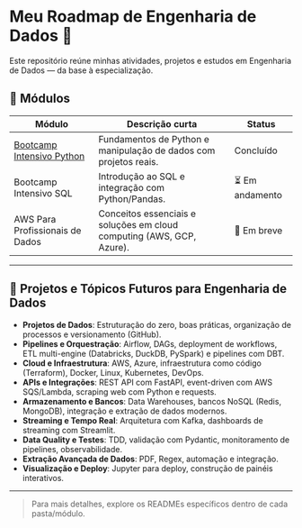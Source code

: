 # Meu Roadmap de Engenharia de Dados 🚀

Este repositório reúne minhas atividades, projetos e estudos em Engenharia de Dados — da base à especialização.

## 📂 Módulos

| Módulo                      | Descrição curta                                                        | Status       |
|-----------------------------|------------------------------------------------------------------------|--------------|
| [Bootcamp Intensivo Python](https://github.com/ds-borges/data-engineering-roadmap/tree/f8aa6f43b3b06c263c48c7882a4256815d20f583/Bootcamp-Intensivo-Python) | Fundamentos de Python e manipulação de dados com projetos reais.                               | Concluído |
| Bootcamp Intensivo SQL       | Introdução ao SQL e integração com Python/Pandas.                      | ⏳ Em andamento |
| AWS Para Profissionais de Dados | Conceitos essenciais e soluções em cloud computing (AWS, GCP, Azure). | 🎯 Em breve  |

---

## 🎯 Projetos e Tópicos Futuros para Engenharia de Dados

- **Projetos de Dados**: Estruturação do zero, boas práticas, organização de processos e versionamento (GitHub).
- **Pipelines e Orquestração**: Airflow, DAGs, deployment de workflows, ETL multi-engine (Databricks, DuckDB, PySpark) e pipelines com DBT.
- **Cloud e Infraestrutura**: AWS, Azure, infraestrutura como código (Terraform), Docker, Linux, Kubernetes, DevOps.
- **APIs e Integrações**: REST API com FastAPI, event-driven com AWS SQS/Lambda, scraping web com Python e requests.
- **Armazenamento e Bancos**: Data Warehouses, bancos NoSQL (Redis, MongoDB), integração e extração de dados modernos.
- **Streaming e Tempo Real**: Arquitetura com Kafka, dashboards de streaming com Streamlit.
- **Data Quality e Testes**: TDD, validação com Pydantic, monitoramento de pipelines, observabilidade.
- **Extração Avançada de Dados**: PDF, Regex, automação e integração.
- **Visualização e Deploy**: Jupyter para deploy, construção de painéis interativos.

---

> Para mais detalhes, explore os READMEs específicos dentro de cada pasta/módulo.
